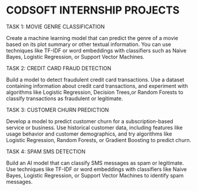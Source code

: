# CODSOFT INTERNSHIP PROJECTS
TASK 1: MOVIE GENRE CLASSIFICATION

Create a machine learning model that can predict the genre of a movie based on its plot summary or other textual information. You can use techniques like TF-IDF or word embeddings with classifiers such as Naive Bayes, Logistic Regression, or Support Vector Machines.

TASK 2: CREDIT CARD FRAUD DETECTION

Build a model to detect fraudulent credit card transactions. Use a dataset containing information about credit card transactions, and experiment with algorithms like Logistic Regression, Decision Trees,or Random Forests to classify transactions as fraudulent or legitimate.

TASK 3: CUSTOMER CHURN PREDICTION

Develop a model to predict customer churn for a subscription-based service or business. Use historical customer data, including features like usage behavior and customer demographics, and try algorithms like Logistic Regression, Random Forests, or Gradient Boosting to predict churn.

TASK 4: SPAM SMS DETECTION

Build an AI model that can classify SMS messages as spam or legitimate. Use techniques like TF-IDF or word embeddings with classifiers like Naive Bayes, Logistic Regression, or Support Vector Machines to identify spam messages.
